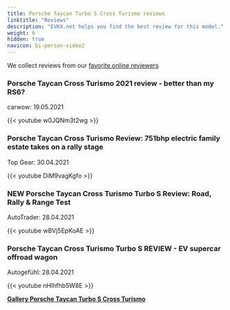 ```yaml
---
title: Porsche Taycan Turbo S Cross Turismo reviews
linktitle: "Reviews"
description: "EVKX.net helps you find the best review for this model."
weight: 6
hidden: true
navicon: bi-person-video2
---
```

We collect reviews from our [favorite online reviewers](../../../../../guides/evreviewers/)

<div class="container text-center shadow p-2 pe-4 mb-5 bg-body-tertiary rounded border">
<h3>Porsche Taycan Cross Turismo 2021 review - better than my RS6?</h3>
<p>carwow: 19.05.2021</p>

{{< youtube w0JQNm3t2wg >}}

</div>
<div class="container text-center shadow p-2 pe-4 mb-5 bg-body-tertiary rounded border">
<h3>Porsche Taycan Cross Turismo Review: 751bhp electric family estate takes on a rally stage</h3>
<p>Top Gear: 30.04.2021</p>

{{< youtube DiM9vagKgfo >}}

</div>
<div class="container text-center shadow p-2 pe-4 mb-5 bg-body-tertiary rounded border">
<h3>NEW Porsche Taycan Cross Turismo Turbo S Review: Road, Rally & Range Test</h3>
<p>AutoTrader: 28.04.2021</p>

{{< youtube wBVj5EpKoAE >}}

</div>
<div class="container text-center shadow p-2 pe-4 mb-5 bg-body-tertiary rounded border">
<h3>Porsche Taycan Cross Turismo Turbo S REVIEW - EV supercar offroad wagon</h3>
<p>Autogefühl: 28.04.2021</p>

{{< youtube nHlhfhb5W8E >}}

</div>
<div class="mt-3 mb-3">
<a href="../gallery/" class="text-decoration-none text-black">
<strong><i class="bi-arrow-left"></i>Gallery  </strong>
</a>
<a href="../" class="text-decoration-none text-black float-end">
<strong>Porsche Taycan Turbo S Cross Turismo <i class="bi-arrow-right"></i></strong>
</a>
</div>
